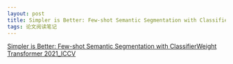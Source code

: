 ```yaml
---
layout: post
title: Simpler is Better: Few-shot Semantic Segmentation with ClassifierWeight Transformer
tags: 论文阅读笔记
---
```


[Simpler is Better: Few-shot Semantic Segmentation with ClassifierWeight Transformer 2021_ICCV](https://arxiv.org/abs/2108.03032)
